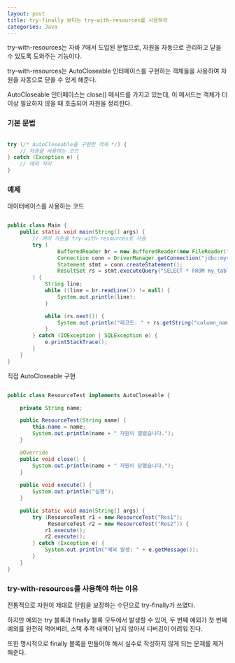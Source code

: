 ```yaml
---
layout: post
title: try-finally 보다는 try-with-resources를 사용하라
categories: Java
---
```


try-with-resources는 자바 7에서 도입된 문법으로, 자원을 자동으로 관리하고 닫을 수 있도록 도와주는 기능이다.

try-with-resources는 AutoCloseable 인터페이스를 구현하는 객체들을 사용하여 자원을 자동으로 닫을 수 있게 해준다.

AutoCloseable 인터페이스는 close() 메서드를 가지고 있는데, 이 메서드는 객체가 더 이상 필요하지 않을 때 호출되어 자원을 정리한다.

### 기본 문법

```java

try (/* AutoCloseable을 구현한 객체 */) {
    // 자원을 사용하는 코드
} catch (Exception e) {
    // 예외 처리
}

```

### 예제

데이터베이스를 사용하는 코드

```java

public class Main {
    public static void main(String[] args) {
        // 여러 자원을 try-with-resources로 사용
        try (
                BufferedReader br = new BufferedReader(new FileReader("csv.txt"));
                Connection conn = DriverManager.getConnection("jdbc:mysql://localhost:3306/test", "user", "password");
                Statement stmt = conn.createStatement();
                ResultSet rs = stmt.executeQuery("SELECT * FROM my_table")
        ) {
            String line;
            while ((line = br.readLine()) != null) {
                System.out.println(line);
            }

            while (rs.next()) {
                System.out.println("레코드: " + rs.getString("column_name"));
            }
        } catch (IOException | SQLException e) {
            e.printStackTrace();
        }
    }
}

```

직접 AutoCloseable 구현

```java

public class ResourceTest implements AutoCloseable {

    private String name;

    public ResourceTest(String name) {
        this.name = name;
        System.out.println(name + " 자원이 열렸습니다.");
    }

    @Override
    public void close() {
        System.out.println(name + " 자원이 닫혔습니다.");
    }
    
    public void execute() {
        System.out.println("실행");
    }

    public static void main(String[] args) {
        try (ResourceTest r1 = new ResourceTest("Res1");
             ResourceTest r2 = new ResourceTest("Res2")) {
            r1.execute();
            r2.execute();
        } catch (Exception e) {
            System.out.println("예외 발생: " + e.getMessage());
        }
    }
}

```

### try-with-resources를 사용해야 하는 이유

전통적으로 자원이 제대로 닫힘을 보장하는 수단으로 try-finally가 쓰였다.

하지만 예외는 try 블록과 finally 블록 모두에서 발생할 수 있어, 두 번째 예외가 첫 번째 예외를 완전히 먹어벼려, 스택 추적 내역이 남지 않아서 디버깅이 어려워 진다.

또한 명시적으로 finally 블록을 만들어야 해서 실수로 작성하지 않게 되는 문제를 제거해준다.